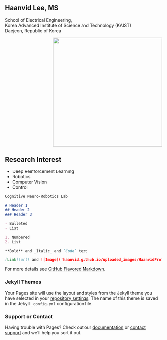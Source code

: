 ## Haanvid Lee, MS
School of Electrical Engineering,  
Korea Advanced Institute of Science and Technology (KAIST)  
Daejeon, Republic of Korea  

<p align="right">
  <img src="https://haanvid.github.io/uploaded_images/HaanvidProfile.jpg" width="350"/>
  <!--  <img src="your_relative_path_here_number_2_large_name" width="350"/>   -->
</p>

## Research Interest

- Deep Reinforcement Learning
- Robotics
- Computer Vision
- Control

```markdown
Cognitive Neuro-Robotics Lab

# Header 1
## Header 2
### Header 3

- Bulleted
- List

1. Numbered
2. List

**Bold** and _Italic_ and `Code` text

[Link](url) and ![Image]('haanvid.github.io/uploaded_images/HaanvidProfile.jpg')
```

For more details see [GitHub Flavored Markdown](https://guides.github.com/features/mastering-markdown/).

### Jekyll Themes

Your Pages site will use the layout and styles from the Jekyll theme you have selected in your [repository settings](https://github.com/haanvid/haanvid.github.io/settings). The name of this theme is saved in the Jekyll `_config.yml` configuration file.

### Support or Contact

Having trouble with Pages? Check out our [documentation](https://help.github.com/categories/github-pages-basics/) or [contact support](https://github.com/contact) and we’ll help you sort it out.
